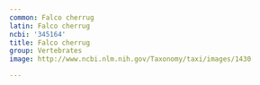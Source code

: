 ```yaml
---
common: Falco cherrug
latin: Falco cherrug
ncbi: '345164'
title: Falco cherrug
group: Vertebrates
image: http://www.ncbi.nlm.nih.gov/Taxonomy/taxi/images/1430

---
```

